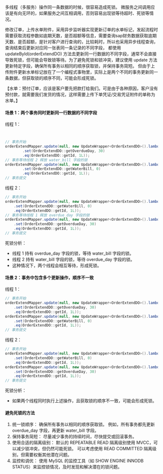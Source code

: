 
多线程（多服务）操作同一条数据的时候，很容易造成死锁。
微服务之间调用应该是有向无环的，如果服务之间互相调用，否则容易出现锁等待超时、死锁等情况。

修改订单，上传水单附件，采用异步监听器实现更新订单的水单标记，发起流程时需要获取流程参数如逾期天数，是否超额等信息，需要查询sap财务数据获取逾期天数、是否超额，是针对客户进行查询的，比较耗时，所以也采用异步线程查询，查询结束后更新对应同一张表同一条记录的不同字段，
都使用 updateById(orderExtendDO) 方法去更新同一行数据的不同字段，通常不会直接导致死锁，但可能会导致锁等待。为了避免死锁和锁冲突，建议使用 update 方法更新特定字段，确保所有事务以相同的顺序获取锁，并保持事务简短。
但由于上传附件更新水单标记放在了一个编程式事物里，实际上是两个不同的事务更新同一条数据，但获取锁的顺序不同，可能会形成死锁。

【水单：预付订单，应该是客户要先把款打给我们。可是由于各种原因，客户没有预付款，就需要我们发货的情况，这样需要上传下单凭证/交易凭证附件的单称为水单。】

#### 场景 1：两个事务同时更新同一行数据的不同字段
线程 1：
```java


// 事务开始
orderExtendMapper.update(null, new UpdateWrapper<OrderExtendDO>().lambda()
        .set(OrderExtendDO::getOverdueDay, 30)
        .eq(OrderExtendDO::getId, 1L));
// 事务等待线程 2 释放 water_bill 字段的锁
orderExtendMapper.update(null, new UpdateWrapper<OrderExtendDO>().lambda()
        .set(OrderExtendDO::getWaterBill, 0)
        .eq(OrderExtendDO::getId, 1L));
// 事务提交

```
线程 2：
```java
// 事务开始
orderExtendMapper.update(null, new UpdateWrapper<OrderExtendDO>().lambda()
    .set(OrderExtendDO::getWaterBill, 0)
    .eq(OrderExtendDO::getId, 1L));
// 事务等待线程 1 释放 overdue_day 字段的锁
orderExtendMapper.update(null, new UpdateWrapper<OrderExtendDO>().lambda()
    .set(OrderExtendDO::getOverdueDay, 30)
    .eq(OrderExtendDO::getId, 1L));
// 事务提交

```
死锁分析：
+ 线程 1 持有 overdue_day 字段的锁，等待 water_bill 字段的锁。
+ 线程 2 持有 water_bill 字段的锁，等待 overdue_day 字段的锁。
+ 这种情况下，两个线程会相互等待，形成死锁。

#### 场景 2：事务中包含多个更新操作，顺序不一致
线程 1：
```java
// 事务开始
orderExtendMapper.update(null, new UpdateWrapper<OrderExtendDO>().lambda()
    .set(OrderExtendDO::getOverdueDay, 30)
    .eq(OrderExtendDO::getId, 1L));
orderExtendMapper.update(null, new UpdateWrapper<OrderExtendDO>().lambda()
    .set(OrderExtendDO::getWaterBill, 0)
    .eq(OrderExtendDO::getId, 1L));
// 事务提交

```
线程 2：
```java
// 事务开始
orderExtendMapper.update(null, new UpdateWrapper<OrderExtendDO>().lambda()
    .set(OrderExtendDO::getWaterBill, 0)
    .eq(OrderExtendDO::getId, 1L));
orderExtendMapper.update(null, new UpdateWrapper<OrderExtendDO>().lambda()
    .set(OrderExtendDO::getOverdueDay, 30)
    .eq(OrderExtendDO::getId, 1L));
// 事务提交

```
死锁分析：
+ 如果两个线程同时执行上述操作，且获取锁的顺序不一致，可能会形成死锁。

#### 避免死锁的方法
1. 统一锁顺序： 确保所有事务以相同的顺序获取锁。 例如，所有事务都先更新 overdue_day 字段，再更新 water_bill 字段。
2. 保持事务简短： 尽量减少事务的持续时间，尽快提交或回滚事务。
3. 使用合适的隔离级别： 默认的 REPEATABLE READ 隔离级别使用 MVCC，可以减少锁冲突，但仍然可能死锁。 可以考虑使用 READ COMMITTED 隔离级别，但需要权衡其他潜在问题。
4. 监控和调优： 使用 MySQL 的监控工具（如 SHOW ENGINE INNODB STATUS）来监控锁情况，及时发现和解决潜在的锁问题。

